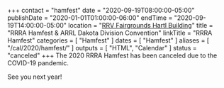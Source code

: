 +++
contact = "hamfest"
date = "2020-09-19T08:00:00-05:00"
publishDate = "2020-01-01T01:00:00-06:00"
endTime	 = "2020-09-19T14:00:00-05:00"
location = "[RRV Fairgrounds Hartl Building](/places/rrv-fairgrounds-hartl-building)"
title = "RRRA Hamfest & ARRL Dakota Division Convention"
linkTitle = "RRRA Hamfest"
categories = [ "Hamfest" ]
dates = [ "Hamfest" ]
aliases = [ "/cal/2020/hamfest/" ]
outputs = [ "HTML", "Calendar" ]
status = "canceled"
+++
The 2020 RRRA Hamfest has been canceled due to the COVID-19 pandemic.

See you next year!

